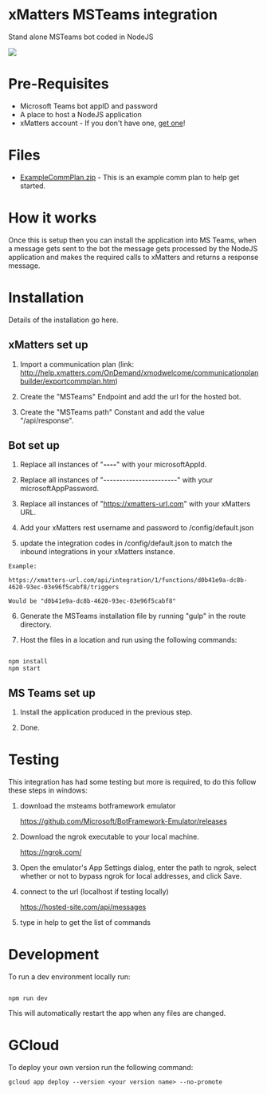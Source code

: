 
# xMatters MSTeams integration
Stand alone MSTeams bot coded in NodeJS

<kbd>
  <img src="https://github.com/xmatters/xMatters-Labs/raw/master/media/disclaimer.png">
</kbd>

# Pre-Requisites
* Microsoft Teams bot appID and password
* A place to host a NodeJS application
* xMatters account - If you don't have one, [get one](https://www.xmatters.com)!

# Files
* [ExampleCommPlan.zip](ExampleCommPlan.zip) - This is an example comm plan to help get started. 

# How it works
Once this is setup then you can install the application into MS Teams, when a message gets sent to the bot the message gets processed by the NodeJS application and makes the required calls to xMatters and returns a response message.

# Installation
Details of the installation go here. 

## xMatters set up

1. Import a communication plan (link: http://help.xmatters.com/OnDemand/xmodwelcome/communicationplanbuilder/exportcommplan.htm)

2. Create the "MSTeams" Endpoint and add the url for the hosted bot.

3. Create the "MSTeams path" Constant and add the value "/api/response".


## Bot set up

1. Replace all instances of "********-****-****-****-************" with your microsoftAppId.

2. Replace all instances of "-----------------------" with your microsoftAppPassword.

3. Replace all instances of "https://xmatters-url.com" with your xMatters URL.

4. Add your xMatters rest username and password to /config/default.json

5. update the integration codes in /config/default.json to match the inbound integrations in your xMatters instance.

```
Example:

https://xmatters-url.com/api/integration/1/functions/d0b41e9a-dc8b-4620-93ec-03e96f5cabf8/triggers

Would be "d0b41e9a-dc8b-4620-93ec-03e96f5cabf8"

```

6. Generate the MSTeams installation file by running "gulp" in the route directory.

7. Host the files in a location and run using the following commands:

```

npm install
npm start

```



## MS Teams set up

1. Install the application produced in the previous step.

2. Done.


# Testing
This integration has had some testing but more is required, to do this follow these steps in windows:

1. download the msteams botframework emulator

	https://github.com/Microsoft/BotFramework-Emulator/releases

2. Download the ngrok executable to your local machine.

	https://ngrok.com/

3. Open the emulator's App Settings dialog, enter the path to ngrok, select whether or not to bypass ngrok for local addresses, and click Save.

4. connect to the url (localhost if testing locally)

	https://hosted-site.com/api/messages

5. type in help to get the list of commands

# Development

To run a dev environment locally run:

```

npm run dev

```

This will automatically restart the app when any files are changed.

# GCloud

To deploy your own version run the following command:

	gcloud app deploy --version <your version name> --no-promote
